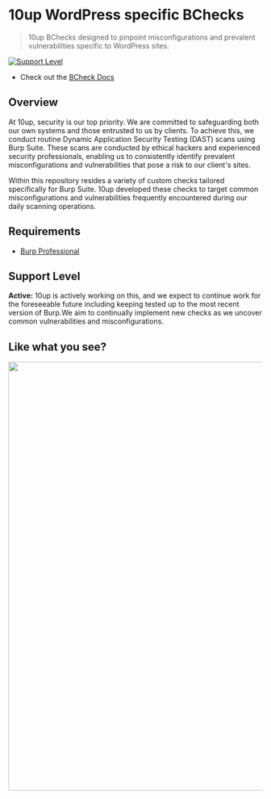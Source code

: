 # 10up WordPress specific BChecks

> 10up BChecks designed to pinpoint misconfigurations and prevalent vulnerabilities specific to WordPress sites.

[![Support Level](https://img.shields.io/badge/support-active-green.svg)](#support-level)

* Check out the [BCheck Docs](https://portswigger.net/burp/documentation/scanner/bchecks)

## Overview

At 10up, security is our top priority. We are committed to safeguarding both our own systems and those entrusted to us by clients. To achieve this, we conduct routine Dynamic Application Security Testing (DAST) scans using Burp Suite. These scans are conducted by ethical hackers and experienced security professionals, enabling us to consistently identify prevalent misconfigurations and vulnerabilities that pose a risk to our client's sites.

Within this repository resides a variety of custom checks tailored specifically for Burp Suite. 10up developed these checks to target common misconfigurations and vulnerabilities frequently encountered during our daily scanning operations.

## Requirements

* [Burp Professional](https://portswigger.net/burp/pro) 

## Support Level

**Active:** 10up is actively working on this, and we expect to continue work for the foreseeable future including keeping tested up to the most recent version of Burp.We aim to continually implement new checks as we uncover common vulnerabilities and misconfigurations.

## Like what you see?

<p align="center">
<a href="http://10up.com/contact/"><img src="https://10up.com/uploads/2016/10/10up-Github-Banner.png" width="850"></a>
</p>

